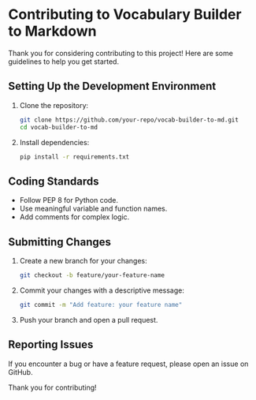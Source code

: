 # Contributing to Vocabulary Builder to Markdown

Thank you for considering contributing to this project! Here are some guidelines to help you get started.

## Setting Up the Development Environment

1. Clone the repository:
   ```bash
   git clone https://github.com/your-repo/vocab-builder-to-md.git
   cd vocab-builder-to-md
   ```
2. Install dependencies:
   ```bash
   pip install -r requirements.txt
   ```

## Coding Standards

- Follow PEP 8 for Python code.
- Use meaningful variable and function names.
- Add comments for complex logic.

## Submitting Changes

1. Create a new branch for your changes:
   ```bash
   git checkout -b feature/your-feature-name
   ```
2. Commit your changes with a descriptive message:
   ```bash
   git commit -m "Add feature: your feature name"
   ```
3. Push your branch and open a pull request.

## Reporting Issues

If you encounter a bug or have a feature request, please open an issue on GitHub.

Thank you for contributing!
